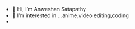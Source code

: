 - 👋 Hi, I’m Anweshan Satapathy
- 👀 I’m interested in ...anime,video editing,coding
- 

<!---
anweshan2001/anweshan2001 is a ✨ special ✨ repository because its `README.md` (this file) appears on your GitHub profile.
You can click the Preview link to take a look at your changes.
--->
